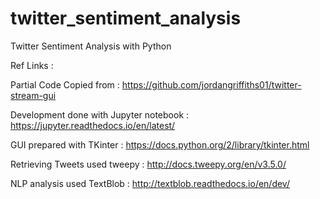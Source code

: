 # twitter_sentiment_analysis
Twitter Sentiment Analysis with Python

Ref Links :

Partial Code Copied from : https://github.com/jordangriffiths01/twitter-stream-gui

Development done with Jupyter notebook : https://jupyter.readthedocs.io/en/latest/

GUI prepared with TKinter : https://docs.python.org/2/library/tkinter.html

Retrieving Tweets used tweepy : http://docs.tweepy.org/en/v3.5.0/

NLP analysis used TextBlob : http://textblob.readthedocs.io/en/dev/
